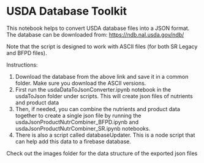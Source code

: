 # USDA Database Toolkit

This notebook helps to convert USDA database files into a JSON format. The database can be downloaded from: https://ndb.nal.usda.gov/ndb/

Note that the script is designed to work with ASCII files (for both SR Legacy and BFPD files).

Instructions:
1. Download the database from the above link and save it in a common folder. Make sure you download the ASCII versions.
2. First run the usdaDataToJsonConverter.ipynb notebook in the usdaToJson folder under scripts. This will create json 
files of nutrients and product data
3. Then, if needed, you can combine the nutrients and product data together to create a single json file by running
the usdaJsonProductNutrCombiner_BFPD.ipynb and usdaJsonProductNutrCombiner_SR.ipynb notebooks.
4. There is also a script called databaseUpdater. This is a node script that can help add this data to a firebase database.

Check out the images folder for the data structure of the exported json files
